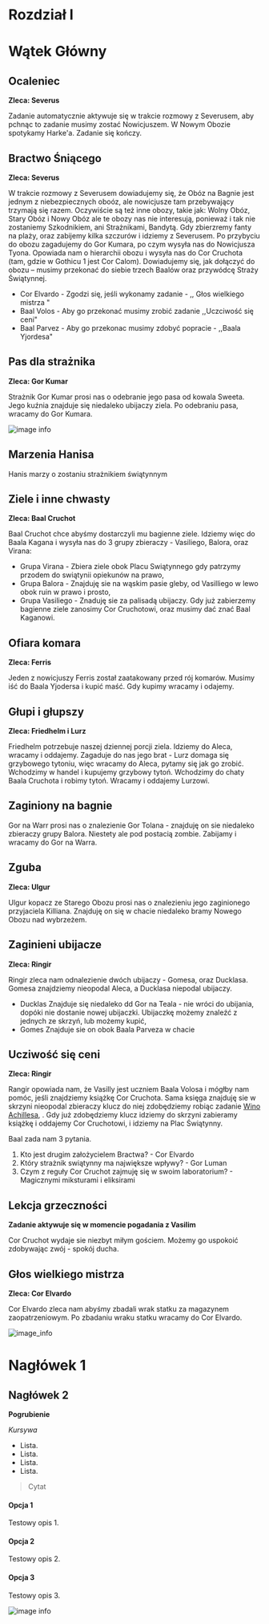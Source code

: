 # Rozdział I 

# Wątek Główny

## Ocaleniec

**Zleca: Severus**

Zadanie automatycznie aktywuje się w trakcie rozmowy z Severusem, aby pchnąc to zadanie musimy zostać Nowicjuszem. W Nowym Obozie spotykamy Harke'a. Zadanie się kończy.


## Bractwo Śniącego

**Zleca: Severus**

W trakcie rozmowy z Severusem dowiadujemy się, że Obóz na Bagnie jest jednym z niebezpiecznych oboóz, ale nowicjusze tam przebywający trzymają się razem. Oczywiście są też inne obozy, takie jak: Wolny Obóz, Stary Obóz i Nowy Obóz ale te obozy nas nie interesują, ponieważ i tak nie zostaniemy Szkodnikiem, ani Strażnikami, Bandytą. Gdy zbierzremy fanty na plaży, oraz zabijemy kilka szczurów i idziemy z Severusem. Po przybyciu do obozu zagadujemy do Gor Kumara, po czym wysyła nas do Nowicjusza Tyona. Opowiada nam o hierarchii obozu i wysyła nas do Cor Cruchota (tam, gdzie w Gothicu 1 jest Cor Calom). Dowiadujemy się, jak dołączyć do obozu – musimy przekonać do siebie trzech Baalów oraz przywódcę Straży Świątynnej.

- Cor Elvardo - Zgodzi się, jeśli wykonamy zadanie - ,, Głos wielkiego mistrza "
- Baal Volos - Aby go przekonać musimy zrobić zadanie ,,Uczciwość się ceni"
- Baal Parvez - Aby go przekonac musimy zdobyć popracie - ,,Baala Yjordesa"

## Pas dla strażnika

**Zleca: Gor Kumar**

Strażnik Gor Kumar prosi nas o odebranie jego pasa od kowala Sweeta. Jego kuźnia znajduje się niedaleko ubijaczy ziela. Po odebraniu pasa, wracamy do Gor Kumara.

![image info](https://i.imgur.com/FznkExH.png)


## Marzenia Hanisa ##


Hanis marzy o zostaniu strażnikiem świątynnym


## Ziele i inne chwasty ##
**Zleca: Baal Cruchot**

Baal Cruchot chce abyśmy dostarczyli mu bagienne ziele. Idziemy więc do Baala Kagana i wysyła nas do 3 grupy zbieraczy - Vasiliego, Balora, oraz Virana:

- Grupa Virana - Zbiera ziele obok Placu Swiątynnego gdy patrzymy przodem do swiątynii opiekunów na prawo,
- Grupa Balora - Znajduję sie na wąskim pasie gleby, od Vasilliego w lewo obok ruin w prawo i prosto,
- Grupa Vasiliego  - Znaduję sie za palisadą ubijaczy.
Gdy już zabierzemy bagienne ziele zanosimy Cor Cruchotowi, oraz musimy dać znać Baal Kaganowi.

## Ofiara komara ##
**Zleca: Ferris**

 Jeden z nowicjuszy Ferris został zaatakowany przed rój komarów. Musimy iść do Baala Yjodersa i kupić maść. Gdy kupimy wracamy i odajemy.

 ## Głupi i głupszy ## 
 **Zleca: Friedhelm i Lurz**

Friedhelm potrzebuje naszej dziennej porcji ziela. Idziemy do Aleca, wracamy i oddajemy. Zagaduje do nas jego brat - Lurz domaga się grzybowego tytoniu, więc wracamy do Aleca, pytamy się jak go zrobić. Wchodzimy w handel i kupujemy grzybowy tytoń. Wchodzimy do chaty Baala Cruchota i robimy tytoń. Wracamy i oddajemy Lurzowi.

 ## Zaginiony na bagnie ##

 Gor na Warr prosi nas o znalezienie Gor Tolana - znajduję on sie niedaleko zbieraczy grupy Balora. Niestety ale pod postacią zombie. Zabijamy i wracamy do Gor na Warra.

 ## Zguba ##
 **Zleca: Ulgur**

 Ulgur kopacz ze Starego Obozu prosi nas o znalezieniu jego zaginionego przyjaciela Killiana. Znajduję on się w chacie niedaleko bramy Nowego Obozu nad wybrzeżem.

 ## Zaginieni ubijacze ##
**Zleca: Ringir**

Ringir zleca nam odnalezienie dwóch ubijaczy - Gomesa, oraz Ducklasa. Gomesa znajdziemy nieopodal Aleca, a Ducklasa niepodal ubijaczy. 
- Ducklas Znajduje się niedaleko dd Gor na Teala -  nie wróci do ubijania, dopóki nie dostanie nowej ubijaczki. Ubijaczkę możemy znaleźć z jednych ze skrzyń, lub możemy kupić,
- Gomes  Znajduje sie on obok Baala Parveza w chacie 


## Ucziwość się ceni ##
**Zleca: Ringir**
 
 Rangir opowiada nam, że Vasilly jest uczniem Baala Volosa i mógłby nam pomóc, jeśli znajdziemy książkę Cor Cruchota. Sama księga znajduję sie w skrzyni nieopodal zbieraczy klucz do niej zdobędziemy robiąc zadanie [Wino Achillesa](##Wino-Achillesa), . Gdy już zdobędziemy klucz idziemy do skrzyni zabieramy książkę i oddajemy Cor Cruchotowi, i idziemy na Plac Świątynny.

Baal zada nam 3 pytania.
1. Kto jest drugim założycielem Bractwa? - Cor Elvardo
2. Który strażnik swiątynny ma największe wpływy? - Gor Luman
3. Czym z reguły Cor Cruchot zajmuję się w swoim laboratorium? - Magicznymi miksturami i eliksirami


## Lekcja grzeczności ##
**Zadanie aktywuje się w momencie pogadania z Vasilim**

Cor Cruchot wydaje sie niezbyt miłym gościem. Możemy go uspokoić zdobywając zwój - spokój ducha.

##



 





## Głos wielkiego mistrza
 **Zleca: Cor Elvardo**
 
 Cor Elvardo zleca nam abyśmy zbadali wrak statku za magazynem zaopatrzeniowym. Po zbadaniu wraku statku wracamy do Cor Elvardo.
 
 ![image_info](https://imgur.com/MwuEMux.png)

 


 

# Nagłówek 1

## Nagłówek 2

**Pogrubienie**

_Kursywa_

- Lista.
- Lista.
- Lista.
- Lista.

> Cytat

<!-- tabs:start -->

#### **Opcja 1**

Testowy opis 1.

#### **Opcja 2**

Testowy opis 2.

#### **Opcja 3**

Testowy opis 3.

<!-- tabs:end -->

![image info](https://i.imgur.com/FznkExH.png)
